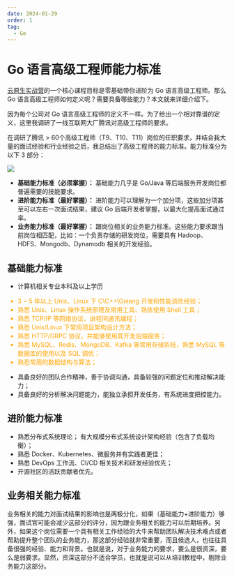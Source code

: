 ```yaml
---
date: 2024-01-29
order: 1
tag:
  - Go
---
```


# Go 语言高级工程师能力标准

[云原生实战营](/cloudnative/intro/intro.md)的一个核心课程目标是零基础带你进阶为 Go 语言高级工程师。那么 Go 语言高级工程师如何定义呢？需要具备哪些能力？本文就来详细介绍下。

<!--more-->

因为每个公司对 Go 语言高级工程师的定义不一样。为了给出一个相对靠谱的定义，这里我调研了一线互联网大厂腾讯对高级工程师的要求。

在调研了腾讯 > 60个高级工程师（T9、T10、T11）岗位的任职要求，并结合我大量的面试经验和行业经验之后，我总结出了高级工程师的能力标准。能力标准分为以下 3 部分：

![](/assets/images/Go高级工程师能力标准-水印.png)

- **基础能力标准（必须掌握）：** 基础能力几乎是 Go/Java 等后端服务开发岗位都普遍需要的技能要求。
- **进阶能力标准（最好掌握）：** 进阶能力可以理解为一个加分项，这些加分项甚至可以左右一次面试结果，建议 Go 后端开发者掌握，以最大化提高面试通过率。
- **业务能力标准（最好掌握）：** 跟岗位相关的业务能力标准。这些能力要求跟当前岗位相匹配，比如：一个负责存储的研发岗位，需要具有 Hadoop、HDFS、Mongodb、Dynamodb 相关的开发经验。

## 基础能力标准

- 计算机相关专业本科及以上学历

<font color="orange">

- 3 ~ 5 年以上 Unix、Linux 下 C\C++\Golang 开发和性能调优经验；
- 熟悉 Unix、Linux 操作系统原理及常用工具、熟练使用 Shell 工具；
- 熟悉 TCP/IP 等网络协议、进程间通讯编程；
- 熟悉 Unix/Linux 下常用项目架构设计方法；
- 熟悉 HTTP/GRPC 协议，并能够使用其开发后端服务；
- 熟悉 MySQL、Redis、MongoDB、Kafka 等常用存储系统，熟悉 MySQL 等数据库的使用以及 SQL 调优；
- 熟悉常用的数据结构与算法；

</font>

- 具备良好的团队合作精神，善于协调沟通，具备较强的问题定位和推动解决能力；
- 具备良好的分析解决问题能力，能独立承担开发任务，有系统进度把控能力。

## 进阶能力标准

- 熟悉分布式系统理论； 有大规模分布式系统设计架构经验（包含了负载均衡）；
- 熟悉 Docker、Kubernetes、微服务并有实践者更佳；
- 熟悉 DevOps 工作流、CI/CD 相关技术和研发经验优先；
- 开源社区的活跃贡献者优先。

## 业务相关能力标准

业务相关的能力对面试结果的影响也是两极分化，如果（基础能力+进阶能力）够强，面试官可能会减少这部分的评分，因为跟业务相关的能力可以后期培养。另外，如果这个岗位需要一个具有相关工作经验的大牛来帮助团队解决技术难点或者帮助提升整个团队的业务能力，那这部分经验就非常重要，而且候选人，也往往具备很强的经验、能力和背景。也就是说，对于业务能力的要求，要么是很资深，要么是弱要求。显然，资深这部分不适合学员，也就是说可以从培训教程中，剔除业务能力这部分。
